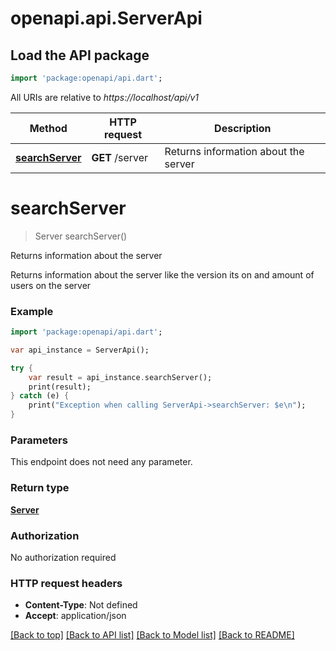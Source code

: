 # openapi.api.ServerApi

## Load the API package
```dart
import 'package:openapi/api.dart';
```

All URIs are relative to *https://localhost/api/v1*

Method | HTTP request | Description
------------- | ------------- | -------------
[**searchServer**](ServerApi.md#searchServer) | **GET** /server | Returns information about the server


# **searchServer**
> Server searchServer()

Returns information about the server

Returns information about the server like the version its on and amount of users on the server 

### Example 
```dart
import 'package:openapi/api.dart';

var api_instance = ServerApi();

try { 
    var result = api_instance.searchServer();
    print(result);
} catch (e) {
    print("Exception when calling ServerApi->searchServer: $e\n");
}
```

### Parameters
This endpoint does not need any parameter.

### Return type

[**Server**](Server.md)

### Authorization

No authorization required

### HTTP request headers

 - **Content-Type**: Not defined
 - **Accept**: application/json

[[Back to top]](#) [[Back to API list]](../README.md#documentation-for-api-endpoints) [[Back to Model list]](../README.md#documentation-for-models) [[Back to README]](../README.md)

